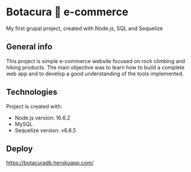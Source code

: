 # Botacura :mount_fuji: e-commerce

My first grupal project, created with Node.js, SQL and Sequelize

## General info
This project is simple e-commerce website focused on rock climbing and hiking products. The main objective
was to learn how to build a complete web app and to develop a good understanding of the tools implemented.
	
## Technologies
Project is created with:
* Node.js version: 16.6.2
* MySQL
* Sequelize version: v6.6.5

## Deploy
https://botacuradb.herokuapp.com/
